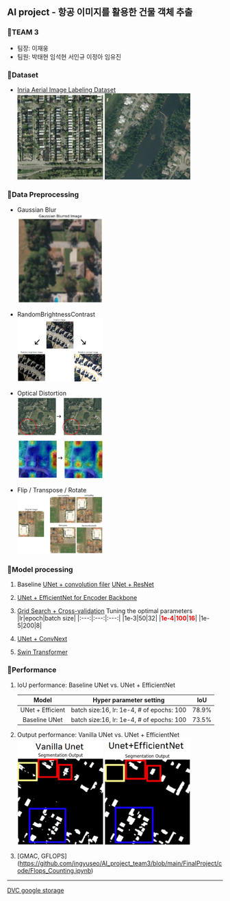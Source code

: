 ﻿## AI project - 항공 이미지를 활용한 건물 객체 추출

### :radio_button:TEAM 3
- 팀장: 이재웅
- 팀원: 박태현 임석현 서인규 이정아 임유진

### :radio_button:Dataset
- [Inria Aerial Image Labeling Dataset](https://www.kaggle.com/datasets/huanranye/inria-aerial-image-labeling-dataset/)  
  <img src="./img/data1.png" width="200" /> <img src="./img/data2.png" width="200" />
### :radio_button:Data Preprocessing
- Gaussian Blur  
  <img src="./img/gaussianBlur.jpg" width="200" />  
  
- RandomBrightnessContrast  
  <img src="./img/RBC.jpg" width="200" />  
  
- Optical Distortion  
  <img src="./img/distortion.jpg" width="200" />  
  
- Flip / Transpose / Rotate  
  <img src="./img/flip.jpg" width="200" />  
  
  
### :radio_button:Model processing
1) Baseline
  [UNet + convolution filer](https://github.com/ingyuseo/AI_project_team3/blob/main/FinalProject/code/Baseline.ipynb)
  [UNet + ResNet](https://github.com/ingyuseo/AI_project_team3/blob/main/FinalProject/code/UnetVanila_UnetResnet_Week13.ipynb)
    
2) [UNet + EfficientNet for Encoder Backbone](https://github.com/ingyuseo/AI_project_team3/blob/main/FinalProject/code/Unet_efficientnet.ipynb)

3) [Grid Search + Cross-validation](https://github.com/ingyuseo/AI_project_team3/blob/main/FinalProject/code/GridsearchCV.ipynb)
  Tuning the optimal parameters
    |lr|epoch|batch size|
    |:---:|:---:|:---:|
    |1e-3|50|32|
    |<span style="color:red">**1e-4**</span>|<span style="color:red">**100**</span>|<span style="color:red">**16**</span>|
    |1e-5|200|8|

4) [UNet + ConvNext](https://github.com/ingyuseo/AI_project_team3/blob/main/FinalProject/code/Unet_ConvNext.ipynb)

5) [Swin Transformer](https://github.com/ingyuseo/AI_project_team3/blob/main/FinalProject/code/Upernet_Swin.ipynb)

### :radio_button:Performance
1) IoU performance: Baseline UNet vs. UNet + EfficientNet
   <!--<img src="./img/iou.png" width="600" /> -->
    |Model|Hyper parameter setting|IoU|
    |:---:|:---:|:---:|
    |UNet + Efficient|batch size:16, lr: 1e-4, # of epochs: 100|78.9%|
    |Baseline UNet|batch size:16, lr: 1e-4, # of epochs: 100|73.5%|
   
2) Output performance: Vanilla UNet vs. UNet + EfficientNet  
  <img src="./img/vanillaU.png" width="200" /> <img src="./img/Ueffi.png" width="200" />
   
3) [GMAC, GFLOPS] 
 (https://github.com/ingyuseo/AI_project_team3/blob/main/FinalProject/code/Flops_Counting.ipynb)


---
[DVC google storage](https://drive.google.com/drive/folders/11Jspj2-U19l0dgJj56GoSFkup0A0qjtV)
